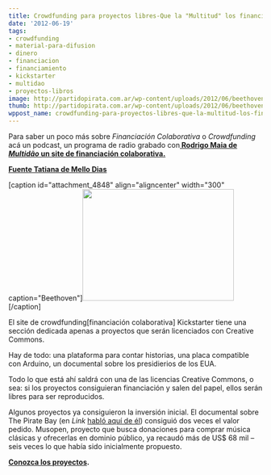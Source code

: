```yaml
---
title: Crowdfunding para proyectos libres-Que la "Multitud" los financie
date: '2012-06-19'
tags:
- crowdfunding
- material-para-difusion
- dinero
- financiacion
- financiamiento
- kickstarter
- multidao
- proyectos-libros
image: http://partidopirata.com.ar/wp-content/uploads/2012/06/beethoven.jpg
thumb: http://partidopirata.com.ar/wp-content/uploads/2012/06/beethoven-150x150.jpg
wppost_name: crowdfunding-para-proyectos-libres-que-la-multitud-los-financie
---
```


Para saber un poco más sobre <em>Financiación Colaborativa</em> o <em>Crowdfunding</em> acá un podcast, un programa de radio grabado con<strong><a href="http://partidopirata.com.ar/916/916"> Rodrigo Maia de <em>Multidão</em> un site de financiación colaborativa.</a></strong>

<strong><a href="http://blogs.estadao.com.br/tatiana-dias/crowdfunding-para-projetos-livres/" target="_blank">Fuente Tatiana de Mello Dias</a></strong>

[caption id="attachment_4848" align="aligncenter" width="300" caption="Beethoven"]<a href="http://partidopirata.com.ar/wp-content/uploads/2012/06/beethoven.jpg"><img class="size-medium wp-image-4848" title="beethoven" src="http://partidopirata.com.ar/wp-content/uploads/2012/06/beethoven-300x221.jpg" alt="" width="300" height="221" /></a>[/caption]

El site de crowdfunding[financiación colaborativa] Kickstarter tiene una sección dedicada apenas a proyectos que serán licenciados con Creative Commons.

Hay de todo: una plataforma para contar historias, una placa compatible con Arduino, un documental sobre los presidierios de los EUA.

Todo lo que está ahí saldrá con una de las licencias Creative Commons, o sea: si los proyectos consiguieran financiación y salen del papel, ellos serán libres para ser reproducidos.

Algunos proyectos ya consiguieron la inversión inicial. El documental sobre The Pirate Bay (en <em>Link</em> <a href="http://blogs.estadao.com.br/link/piratas-bancam-filme-do-piratebay/">habló aquí de él</a>) consiguió dos veces el valor pedido. Musopen, proyecto que busca donaciones para comprar música clásicas y ofrecerlas en dominio público, ya recaudó más de US$ 68 mil – seis veces lo que había sido inicialmente propuesto.

<strong><a href="http://www.kickstarter.com/pages/creativecommons">Conozca los proyectos</a>.</strong>
